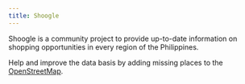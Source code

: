 ```yaml
---
title: Shoogle
---
```


Shoogle is a community project to provide up-to-date information on shopping opportunities in every region of the Philippines.

Help and improve the data basis by adding missing places to the [OpenStreetMap](https://www.openstreetmap.org/).

